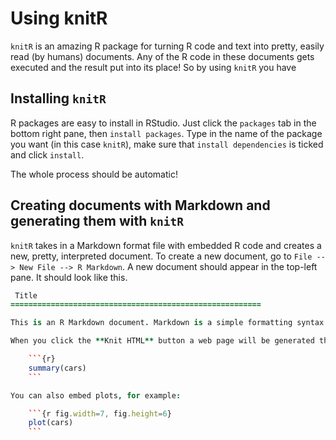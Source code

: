# Using knitR

`knitR` is an amazing R package for turning R code and text into pretty, easily read (by humans) documents.
Any of the R code in these documents gets executed and the result put into its place! So by using `knitR` you have 


## Installing `knitR`

R packages are easy to install in RStudio. Just click the `packages` tab in the bottom right pane, then `install packages`.
Type in the name of the package you want (in this case `knitR`), make sure that `install dependencies` is ticked and click `install`.

The whole process should be automatic! 


## Creating documents with Markdown and generating them with `knitR`

`knitR` takes in a Markdown format file with embedded R code and creates a new, pretty, interpreted document. To create a new document, go to `File --> New File --> R Markdown`. A new document should appear in the top-left pane. It should look like this.


```coffee
 Title
========================================================

This is an R Markdown document. Markdown is a simple formatting syntax for authoring web pages (click the **Help** toolbar button for more details on using R Markdown).

When you click the **Knit HTML** button a web page will be generated that includes both content as well as the output of any embedded R code chunks within the document. You can embed an R code chunk like this:

    ```{r}
    summary(cars)
    ```

You can also embed plots, for example:

    ```{r fig.width=7, fig.height=6}
    plot(cars)
    ```


```
